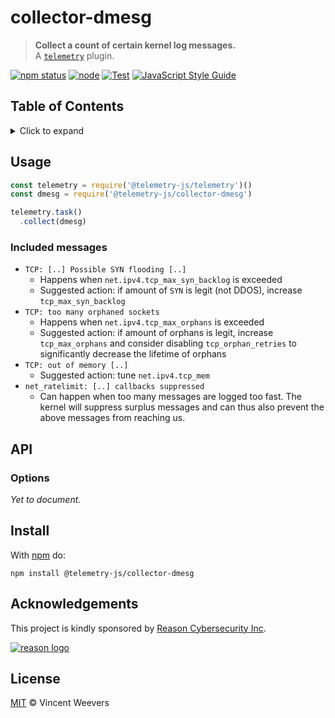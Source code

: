 # collector-dmesg

> **Collect a count of certain kernel log messages.**  
> A [`telemetry`](https://github.com/telemetry-js/telemetry) plugin.

[![npm status](http://img.shields.io/npm/v/telemetry-js/collector-dmesg.svg)](https://www.npmjs.org/package/@telemetry-js/collector-dmesg)
[![node](https://img.shields.io/node/v/@telemetry-js/collector-dmesg.svg)](https://www.npmjs.org/package/@telemetry-js/collector-dmesg)
[![Test](https://github.com/telemetry-js/collector-dmesg/workflows/Test/badge.svg?branch=main)](https://github.com/telemetry-js/collector-dmesg/actions)
[![JavaScript Style Guide](https://img.shields.io/badge/code_style-standard-brightgreen.svg)](https://standardjs.com)

## Table of Contents

<details><summary>Click to expand</summary>

- [Usage](#usage)
  - [Included messages](#included-messages)
- [API](#api)
  - [Options](#options)
- [Install](#install)
- [Acknowledgements](#acknowledgements)
- [License](#license)

</details>

## Usage

```js
const telemetry = require('@telemetry-js/telemetry')()
const dmesg = require('@telemetry-js/collector-dmesg')

telemetry.task()
  .collect(dmesg)
```

### Included messages

- `TCP: [..] Possible SYN flooding [..]`
  - Happens when `net.ipv4.tcp_max_syn_backlog` is exceeded
  - Suggested action: if amount of `SYN` is legit (not DDOS), increase `tcp_max_syn_backlog`
- `TCP: too many orphaned sockets`
  - Happens when `net.ipv4.tcp_max_orphans` is exceeded
  - Suggested action: if amount of orphans is legit, increase `tcp_max_orphans` and consider disabling `tcp_orphan_retries` to significantly decrease the lifetime of orphans
- `TCP: out of memory [..]`
  - Suggested action: tune `net.ipv4.tcp_mem`
- `net_ratelimit: [..] callbacks suppressed`
  - Can happen when too many messages are logged too fast. The kernel will suppress surplus messages and can thus also prevent the above messages from reaching us.

## API

### Options

_Yet to document._

## Install

With [npm](https://npmjs.org) do:

```
npm install @telemetry-js/collector-dmesg
```

## Acknowledgements

This project is kindly sponsored by [Reason Cybersecurity Inc](https://reasonsecurity.com).

[![reason logo](https://cdn.reasonsecurity.com/github-assets/reason_signature_logo.png)](https://reasonsecurity.com)

## License

[MIT](LICENSE) © Vincent Weevers
